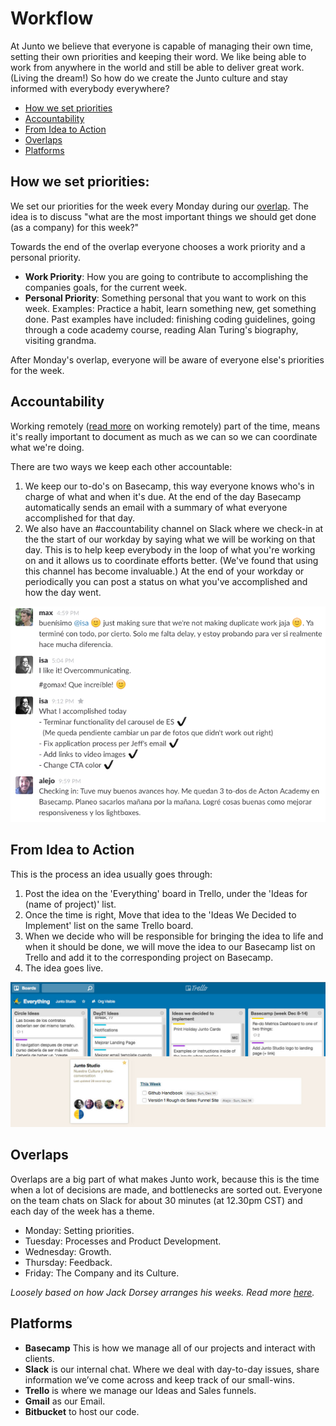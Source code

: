 # Workflow

At Junto we believe that everyone is capable of managing their own time, setting their own priorities and keeping their word. We like being able to work from anywhere in the world and still be able to deliver great work. (Living the dream!)  So how do we create the Junto culture and stay informed with everybody everywhere? 

- [How we set priorities](#how-we-set-priorities)
- [Accountability](#accountability)
- [From Idea to Action](#from-idea-to-action)
- [Overlaps](#overlaps)
- [Platforms](#platforms)

## How we set priorities:
We set our priorities for the week every Monday during our [overlap](#overlaps). The idea is to discuss "what are the most important things we should get done (as a company) for this week?"

Towards the end of the overlap everyone chooses a work priority and a personal priority.
- **Work Priority**: How you are going to contribute to accomplishing the companies goals, for the current week.
- **Personal Priority**: Something personal that you want to work on this week. Examples: Practice a habit, learn something new, get something done. Past examples have included: finishing coding guidelines, going through a code academy course, reading Alan Turing's biography, visiting grandma. 

After Monday's overlap, everyone will be aware of everyone else's priorities for the week. 

## Accountability
Working remotely ([read more](/content/remote.md) on working remotely) part of the time, means it's really important to document as much as we can so we can coordinate what we're doing.

There are two ways we keep each other accountable:

1. We keep our to-do's on Basecamp, this way everyone knows who's in charge of what and when it's due. At the end of the day Basecamp automatically sends an email with a summary of what everyone accomplished for that day. 
2. We also have an #accountability channel on Slack where we check-in at the the start of our workday by saying what we will be working on that day. This is to help keep everybody in the loop of what you're working on and it allows us to coordinate efforts better. (We've found that using this channel has become invaluable.) At the end of your workday or periodically you can post a status on what you've accomplished and how the day went.

![accountability](/images/accountability.png)

## From Idea to Action

This is the process an idea usually goes through:

1. Post the idea on the 'Everything' board in Trello, under the 'Ideas for (name of project)' list.
2. Once the time is right, Move that idea to the 'Ideas We Decided to Implement' list on the same Trello board.
3. When we decide who will be responsible for bringing the idea to life and when it should be done, we will move the idea to our Basecamp list on Trello and add it to the corresponding project on Basecamp.
4. The idea goes live.

![workflow](/images/workflow.jpg)

## Overlaps

Overlaps are a big part of what makes Junto work, because this is the time when a lot of decisions are made, and bottlenecks are sorted out. Everyone on the team chats on Slack for about 30 minutes (at 12.30pm CST) and each day of the week has a theme.

- Monday: Setting priorities. 
- Tuesday: Processes and Product Development.
- Wednesday: Growth.
- Thursday: Feedback.
- Friday: The Company and its Culture.

*Loosely based on how Jack Dorsey arranges his weeks. Read more [here](http://thenextweb.com/entrepreneur/2011/11/14/jack-dorsey-does-8-hours-at-twitter-8-hours-at-square-daily/).*

## Platforms
- **Basecamp** This is how we manage all of our projects and interact with clients.
- **Slack** is our internal chat. Where we deal with day-to-day issues, share information we’ve come across and keep track of our small-wins.
- **Trello** is where we  manage our Ideas and Sales funnels.
- **Gmail** as our Email.
- **Bitbucket** to host our code.

